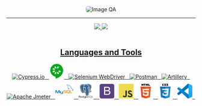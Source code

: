 

<div align="center">
  <img style="border-radius: 5px;"alt="Image QA" src="https://i.ibb.co/86ZpJCL/banner.png">
</div>

<hr>
<div align="center">
  <a href="https://github.com/KatarinaMariano-QA">
  <img height="180em" src="https://github-readme-stats.vercel.app/api?username=KatarinaMariano-QA&show_icons=true&theme=algolia&include_all_commits=true&count_private=true"/>
  <img height="180em" src="https://github-readme-stats.vercel.app/api/top-langs/?username=KatarinaMariano-QA&layout=compact&langs_count=10&theme=algolia"/>
</div>

<div align="center" style="display: inline_block "><br>
  <h2>Languages and Tools</h2>
  <img alt="Cypress.io" width="40" src="https://raw.githubusercontent.com/simple-icons/simple-icons/6e46ec1fc23b60c8fd0d2f2ff46db82e16dbd75f/icons/cypress.svg" />&nbsp;&nbsp;
  <img alt="Cucumber" width="40" src="https://raw.githubusercontent.com/devicons/devicon/master/icons/cucumber/cucumber-plain.svg" />&nbsp;&nbsp;
  <img alt="Selenium WebDriver" width="35" src="https://www.selenium.dev/images/logos/webdriver.svg">&nbsp;&nbsp;
  <img alt="Postman" width="40" src="https://camo.githubusercontent.com/93b32389bf746009ca2370de7fe06c3b5146f4c99d99df65994f9ced0ba41685/68747470733a2f2f7777772e766563746f726c6f676f2e7a6f6e652f6c6f676f732f676574706f73746d616e2f676574706f73746d616e2d69636f6e2e737667">&nbsp;&nbsp;
  <img alt="Artillery" width="35" src="https://www.artillery.io/img/logo-artillery.jpg">&nbsp;&nbsp;
  <img alt="Apache Jmeter" width="100" src="https://jmeter.apache.org/images/logo.svg">&nbsp;&nbsp;
  <img alt="MySql" width="50" src="https://raw.githubusercontent.com/devicons/devicon/master/icons/mysql/mysql-original-wordmark.svg">&nbsp;&nbsp;
  <img alt="PostgreSql" width="40" src="https://raw.githubusercontent.com/devicons/devicon/master/icons/postgresql/postgresql-original-wordmark.svg"> &nbsp;&nbsp;
  <img alt="Bootstrap" width="40" src="https://raw.githubusercontent.com/devicons/devicon/master/icons/bootstrap/bootstrap-plain.svg">&nbsp;&nbsp;
  <img alt="Javascript" width="40" src="https://raw.githubusercontent.com/devicons/devicon/master/icons/javascript/javascript-original.svg">&nbsp;&nbsp;
  <img alt="Html" width="40" src="https://raw.githubusercontent.com/devicons/devicon/master/icons/html5/html5-original-wordmark.svg">&nbsp;&nbsp;
  <img alt="Css" width="40" src="https://raw.githubusercontent.com/devicons/devicon/master/icons/css3/css3-original-wordmark.svg">&nbsp;&nbsp;
  <img alt="VS Code" width="40" src="https://raw.githubusercontent.com/github/explore/80688e429a7d4ef2fca1e82350fe8e3517d3494d/topics/visual-studio-code/visual-studio-code.png">&nbsp;&nbsp;
 
</div>
  
 ##
 
  
  
